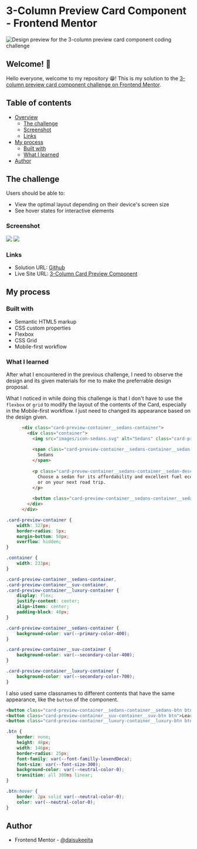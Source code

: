 # 3-Column Preview Card Component - Frontend Mentor

![Design preview for the 3-column preview card component coding challenge](./design/desktop-preview.jpg)

## Welcome! 👋

Hello everyone, welcome to my repository 😁! This is my solution to the [3-column preview card component challenge on Frontend Mentor](https://www.frontendmentor.io/challenges/3column-preview-card-component-pH92eAR2-).

## Table of contents

- [Overview](#overview)
  - [The challenge](#the-challenge)
  - [Screenshot](#screenshot)
  - [Links](#links)
- [My process](#my-process)
  - [Built with](#built-with)
  - [What I learned](#what-i-learned)
- [Author](#author)

## The challenge

Users should be able to:

- View the optimal layout depending on their device's screen size
- See hover states for interactive elements

### Screenshot

![](images/3-column-card-preview-component-desktop.png)
![](images/3-column-card-preview-component-mobile.png)

### Links

- Solution URL: [Github](https://github.com/daisukeeita/3-Column-Preview-Card-Component)
- Live Site URL: [3-Column Card Preview Component](https://daisukeeita.github.io/3-Column-Preview-Card-Component/)

## My process

### Built with

- Semantic HTML5 markup
- CSS custom properties
- Flexbox
- CSS Grid
- Mobile-first workflow

### What I learned

After what I encountered in the previous challenge, I need to observe the design and its given materials for me to make the preferrable design proposal.

What I noticed in while doing this challenge is that I don't have to use the `flexbox` or `grid` to modify the layout of the contents of the Card, especially in the Mobile-first workflow. I just need to changed its appearance based on the design given. 

```html
      <div class="card-preview-container__sedans-container">
        <div class="container">
          <img src="images/icon-sedans.svg" alt="Sedans" class="card-preview-container__sedans-container__sedan-icon image">
  
          <span class="card-preview-container__sedans-container__sedan-name title">
            Sedans
          </span>
  
          <p class="card-prevew-container__sedans-container__sedan-description description">
            Choose a sedan for its affordability and excellent fuel economy. Ideal for cruising in the city 
            or on your next road trip.
          </p>
  
          <button class="card-preview-container__sedans-container__sedans-btn btn">Learn More</button>
        </div>
      </div>
```

```css
.card-preview-container {
    width: 327px;
    border-radius: 5px;
    margin-bottom: 50px;
    overflow: hidden;
}

.container {
    width: 233px;
}

.card-preview-container__sedans-container,
.card-preview-container__suv-container,
.card-preview-container__luxury-container {
    display: flex;
    justify-content: center;
    align-items: center;
    padding-block: 48px;
}

.card-preview-container__sedans-container {
    background-color: var(--primary-color-400);
}

.card-preview-container__suv-container {
    background-color: var(--secondary-color-400);
}

.card-preview-container__luxury-container {
    background-color: var(--secondary-color-700);
}
```

I also used same classnames to different contents that have the same appearance, like the `button` of the component.

```html
<button class="card-preview-container__sedans-container__sedans-btn btn">Learn More</button>
<button class="card-preview-container__suv-container__suv-btn btn">Learn More</button>  
<button class="card-preview-container__luxury-container__luxury-btn btn">Learn More</button>
```

```css
.btn {
    border: none;
    height: 48px;
    width: 146px;
    border-radius: 25px;
    font-family: var(--font-familly-lexendDeca);
    font-size: var(--font-size-300);
    background-color: var(--neutral-color-0);
    transition: all 300ms linear;
}

.btn:hover {
    border: 2px solid var(--neutral-color-0);
    color: var(--neutral-color-0);
}
```

## Author

- Frontend Mentor - [@daisukeeita](https://www.frontendmentor.io/profile/daisukeeita)